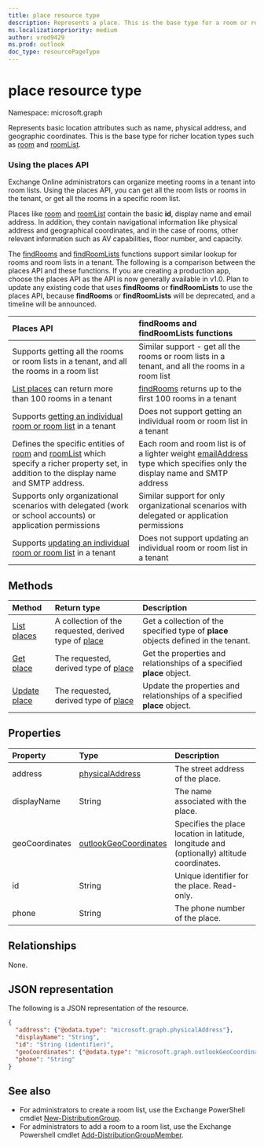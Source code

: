 ```yaml
---
title: place resource type
description: Represents a place. This is the base type for a room or roomList.
ms.localizationpriority: medium
author: vrod9429
ms.prod: outlook
doc_type: resourcePageType
---
```


# place resource type

Namespace: microsoft.graph

Represents basic location attributes such as name, physical address, and geographic coordinates. This is the base type for richer location types such as [room](room.md) and [roomList](roomlist.md).

### Using the places API

Exchange Online administrators can organize meeting rooms in a tenant into room lists. Using the places API, you can get all the room lists or rooms in the tenant, or get all the rooms in a specific room list.

Places like [room](room.md) and [roomList](roomlist.md) contain the basic **id**, display name and email address. In addition, they contain navigational information like physical address and geographical coordinates, and in the case of rooms, other relevant information such as AV capabilities, floor number, and capacity.

The [findRooms](/graph/api/user-findrooms) and [findRoomLists](/graph/api/user-findroomlists) functions support similar lookup for rooms and room lists in a tenant. The following is a comparison between the places API and these functions.  If you are creating a production app, choose the places API as the API is now generally available in v1.0. Plan to update any existing code that uses **findRooms** or **findRoomLists** to use the places API, because **findRooms** or **findRoomLists** will be deprecated, and a timeline will be announced.

| Places API                                                                                                                                                          | findRooms and findRoomLists functions                                                                                                      |
| :------------------------------------------------------------------------------------------------------------------------------------------------------------------ | :----------------------------------------------------------------------------------------------------------------------------------------- |
| Supports getting all the rooms or room lists in a tenant, and all the rooms in a room list                                                                          | Similar support - get all the rooms or room lists in a tenant, and all the rooms in a room list                                            |
| [List places](../api/place-list.md) can return more than 100 rooms in a tenant                                                                                      | [findRooms](/graph/api/user-findrooms) returns up to the first 100 rooms in a tenant                                                       |
| Supports [getting an individual room or room list](../api/place-get.md) in a tenant                                                                                 | Does not support getting an individual room or room list in a tenant                                                                       |
| Defines the specific entities of [room](room.md) and [roomList](roomlist.md) which specify a richer property set, in addition to the display name and SMTP address. | Each room and room list is of a lighter weight [emailAddress](emailaddress.md) type which specifies only the display name and SMTP address |
| Supports only organizational scenarios with delegated (work or school accounts) or application permissions                                                          | Similar support for only organizational scenarios with delegated or application permissions                                                |
| Supports [updating an individual room or room list](../api/place-update.md) in a tenant                                                                             | Does not support updating an individual room or room list in a tenant                                                                      |

## Methods

| Method                                 | Return type                                                      | Description                                                                        |
| :------------------------------------- | :--------------------------------------------------------------- | :--------------------------------------------------------------------------------- |
| [List places](../api/place-list.md)    | A collection of the requested, derived type of [place](place.md) | Get a collection of the specified type of **place** objects defined in the tenant. |
| [Get place](../api/place-get.md)       | The requested, derived type of [place](place.md)                 | Get the properties and relationships of a specified **place** object.              |
| [Update place](../api/place-update.md) | The requested, derived type of [place](place.md)                 | Update the properties and relationships of a specified **place** object.           |

## Properties

| Property       | Type                                              | Description                                                                                |
| :------------- | :------------------------------------------------ | :----------------------------------------------------------------------------------------- |
| address        | [physicalAddress](physicaladdress.md)             | The street address of the place.                                                           |
| displayName    | String                                            | The name associated with the place.                                                        |
| geoCoordinates | [outlookGeoCoordinates](outlookgeocoordinates.md) | Specifies the place location in latitude, longitude and (optionally) altitude coordinates. |
| id             | String                                            | Unique identifier for the place. Read-only.                                                |
| phone          | String                                            | The phone number of the place.                                                             |

## Relationships

None.

## JSON representation

The following is a JSON representation of the resource.

<!-- {
  "blockType": "resource",
  "optionalProperties": [

  ],
  "@odata.type": "microsoft.graph.place"
}-->

```json
{
  "address": {"@odata.type": "microsoft.graph.physicalAddress"},
  "displayName": "String",
  "id": "String (identifier)",
  "geoCoordinates": {"@odata.type": "microsoft.graph.outlookGeoCoordinates"},
  "phone": "String"
}
```

## See also

- For administrators to create a room list, use the Exchange PowerShell cmdlet [New-DistributionGroup](/powershell/module/exchange/users-and-groups/new-distributiongroup?view=exchange-ps).
- For administrators to add a room to a room list, use the Exchange Powershell cmdlet [Add-DistributionGroupMember](/powershell/module/exchange/users-and-groups/add-distributiongroupmember?view=exchange-ps).

<!-- uuid: 16cd6b66-4b1a-43a1-adaf-3a886856ed98
2019-02-04 14:57:30 UTC -->

<!-- {
  "type": "#page.annotation",
  "description": "place resource",
  "keywords": "",
  "section": "documentation",
  "tocPath": ""
}-->

